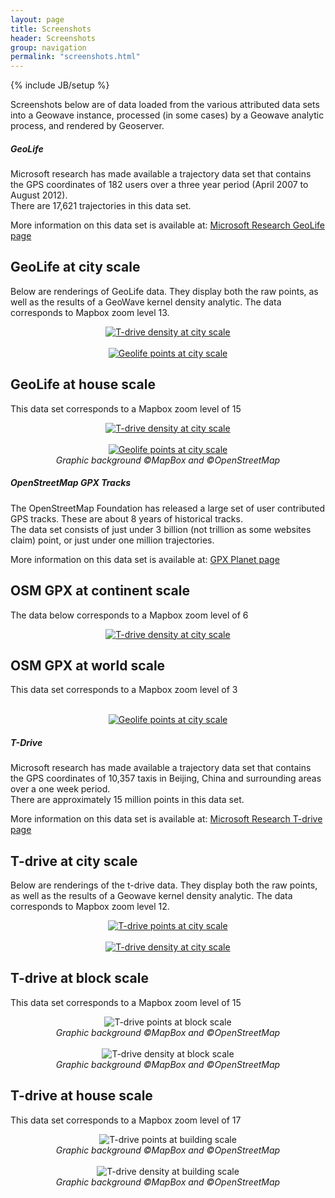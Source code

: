 ```yaml
---
layout: page
title: Screenshots
header: Screenshots
group: navigation
permalink: "screenshots.html"
---
```

{% include JB/setup %}


Screenshots below are of data loaded from the various attributed data sets into a Geowave instance, processed (in some cases) by a Geowave analytic process, and rendered by Geoserver.  <br/>


<div class="note info">
  <h5>GeoLife</h5>
  <p>
	Microsoft research has made available a trajectory data set that contains the GPS coordinates of 182 users over a three year period (April 2007 to August 2012).<br/>
	There are 17,621 trajectories in this data set.
  </p><p>
	More information on this data set is available at: 
	<a href="http://research.microsoft.com/jump/131675" target="_blank">Microsoft Research GeoLife page</a><br/>
  </p>
</div>


## GeoLife at city scale
<p>Below are renderings of GeoLife data.  They display both the raw points, as well as the results of a GeoWave kernel density analytic.  The data corresponds to Mapbox zoom level 13.</p>  
<p align="center">
	<a href="https://ngageoint.github.io/geowave/assets/images/geolife-density-13.jpg" target="_blank"><img align="center" src="https://ngageoint.github.io/geowave/assets/images/geolife-density-13-thumb.jpg" alt="T-drive density at city scale"></a><br/>
	<br/>
	<a href="https://ngageoint.github.io/geowave/assets/images/geolife-points-13.jpg" target="_blank"><img align="center" src="https://ngageoint.github.io/geowave/assets/images/geolife-points-13-thumb.jpg" alt="Geolife points at city scale"></a>
</p>

## GeoLife at house scale
<p>This data set corresponds to a Mapbox zoom level of 15</p>  
<p align="center">
	<a href="https://ngageoint.github.io/geowave/assets/images/geolife-density-17-full.jpg" target="_blank"><img align="center" src="https://ngageoint.github.io/geowave/assets/images/geolife-density-17-thumb.jpg" alt="T-drive density at city scale"></a><br/>
	<br/>
	<a href="https://ngageoint.github.io/geowave/assets/images/geolife-points-17-full.jpg" target="_blank"><img align="center" src="https://ngageoint.github.io/geowave/assets/images/geolife-points-17-thumb.jpg" alt="Geolife points at city scale"></a><br/>
	<i>Graphic background &copy;MapBox and &copy;OpenStreetMap</i>
</p>



<div class="note info">
  <h5>OpenStreetMap GPX Tracks </h5>
  <p>
	The OpenStreetMap Foundation has released a large set of user contributed GPS tracks.  These are about 8 years of historical tracks.<br/>
	The data set consists of just under 3 billion (not trillion as some websites claim) point, or just under one million trajectories.
  </p><p>
	More information on this data set is available at: 
	<a href="http://wiki.openstreetmap.org/wiki/Planet.gpx" target="_blank">GPX Planet page</a><br/>
  </p>
</div>


## OSM GPX at continent scale
<p>The data below corresponds to a Mapbox zoom level of 6</p>  
<p align="center">
	<a href="https://ngageoint.github.io/geowave/assets/images/osmgpx-full.jpg" target="_blank"><img align="center" src="https://ngageoint.github.io/geowave/assets/images/osmgpx-thumb.jpg" alt="T-drive density at city scale"></a><br/>
	
</p>

## OSM GPX at world scale
<p>This data set corresponds to a Mapbox zoom level of 3</p>  
<p align="center">
	<br/>
	<a href="https://ngageoint.github.io/geowave/assets/images/osmgpx-world-full.jpg" target="_blank"><img align="center" src="https://ngageoint.github.io/	geowave/assets/images/osmgpx-world-thumb.jpg" alt="Geolife points at city scale"></a>
</p>






<div class="note info">
  <h5>T-Drive</h5>
  <p>
	Microsoft research has made available a trajectory data set that contains the GPS coordinates of 10,357 taxis in Beijing, China and surrounding areas over 	a one week period.<br/>
	There are approximately 15 million points in this data set.
  </p><p>
	More information on this data set is available at: 
	<a href="http://research.microsoft.com/apps/pubs/?id=152883" target="_blank">Microsoft Research T-drive page</a><br/>
  </p>
</div>


## T-drive at city scale
<p>Below are renderings of the t-drive data.  They display both the raw points, as well as the results of a Geowave kernel density analytic.  The data corresponds to Mapbox zoom level 12.</p>  
<p align="center">
	<a href="https://ngageoint.github.io/geowave/assets/images/t-drive-points-12-full.jpg" target="_blank"><img align="center" src="https://ngageoint.github.io/geowave/assets/images/t-drive-points-12-thumb.jpg" alt="T-drive points at city scale"></a><br/>
	<br/>
	<a href="https://ngageoint.github.io/geowave/assets/images/t-drive-density-12-full.jpg" target="_blank"><img align="center" src="https://ngageoint.github.io/geowave/assets/images/t-drive-density-12-thumb.jpg" alt="T-drive density at city scale"></a>

</p>



## T-drive at block scale
<p>This data set corresponds to a Mapbox zoom level of 15</p>  
<p align="center">
	<img align="center" src="https://ngageoint.github.io/geowave/assets/images/t-drive-points-2.jpg" alt="T-drive points at block scale"><br/>
	<i>Graphic background &copy;MapBox and &copy;OpenStreetMap</i><br/><br/>
	<img align="center" src="https://ngageoint.github.io/geowave/assets/images/t-drive-density-2.jpg" alt="T-drive density at block scale"><br/>
	<i>Graphic background &copy;MapBox and &copy;OpenStreetMap</i>
</p>


## T-drive at house scale
<p>This data set corresponds to a Mapbox zoom level of 17</p>  
<p align="center">
	<img align="center" src="https://ngageoint.github.io/geowave/assets/images/t-drive-points-3.jpg" alt="T-drive points at building scale"><br/>
	<i>Graphic background &copy;MapBox and &copy;OpenStreetMap</i><br/><br/>
	<img align="center" src="https://ngageoint.github.io/geowave/assets/images/t-drive-density-3.jpg" alt="T-drive density at building scale"><br/>
	<i>Graphic background &copy;MapBox and &copy;OpenStreetMap</i>
</p>




